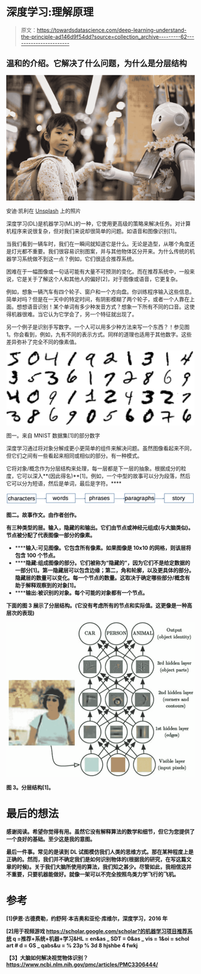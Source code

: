 # 深度学习:理解原理

> 原文：<https://towardsdatascience.com/deep-learning-understand-the-principle-ad146d9f54dd?source=collection_archive---------62----------------------->

## 温和的介绍。它解决了什么问题，为什么是分层结构

![](img/cf79e70750ae8dbc9b777d6d8fd28611.png)

安迪·凯利在 [Unsplash](https://unsplash.com?utm_source=medium&utm_medium=referral) 上的照片

深度学习(DL)是机器学习(ML)的一种，它使用更高级的策略来解决任务。对计算机程序来说很复杂，但对我们来说却很简单的问题。如语音和图像识别[1]。

当我们看到一辆车时，我们在一瞬间就知道它是什么。无论是造型，从哪个角度还是灯光都不重要。我们很容易识别图案，并与其他物体区分开来。为什么传统的机器学习系统做不到这一点？例如，它们很适合推荐系统。

困难在于一幅图像或一句话可能有大量不可预测的变化。而在推荐系统中，一般来说，它是关于了解这个人和其他人的偏好[2]，对于图像或语音，它更复杂。

例如，想象一辆汽车有四个轮子、窗户和一个方向盘。你训练程序输入这些信息。简单对吗？但是在一天中的特定时间，有阴影模糊了两个轮子，或者一个人靠在上面。想想语音识别！某个单词有多少种发音方式？想象一下所有不同的口音。这使得机器很难。当它认为它学会了，另一个特征就出现了。

另一个例子是识别手写数字。一个人可以用多少种方法来写一个东西？！参见图 1。你会看到，例如，九有不同的表示方式。同样的道理也适用于其他数字。这些差异弥补了完全不同的像素值。

![](img/4fe82080cd31b3e01651aa8d56584f2d.png)

图一。来自 MNIST 数据集[1]的部分数字

深度学习通过将对象分解成更小更简单的组件来解决问题。虽然图像看起来不同，但它们之间有一些看起来相同或相似的部分。有一种模式。

它将对象/概念作为分层结构来处理，每一层都是下一层的抽象。根据成分的粒度，它可以深入**(因此得名)**[1]。例如，一个中型的故事可以分为段落，然后它可以分为短语，然后是单词，最后是字符。****

****![](img/926dcca2716fb1a769206ee9669af89a.png)****

****图二。故事作文。由作者创作。****

****有三种类型的层。输入，隐藏的和输出。它们由节点或神经元组成(与大脑类似)。节点被分配了代表图像一部分的像素。****

*   ******输入:**可见图像。它包含所有像素。如果图像是 10x10 的网格，则该层将包含 100 个节点。****
*   ******隐藏:**组成图像的部分。它们被称为“隐藏的”，因为它们不是给定数据的一部分[1]。第一隐藏层可以包含边缘；第二，角和轮廓，以及更具体的部分。隐藏层的数量可以变化。每一个节点的数量。这取决于确定哪些部分/概念有助于解释观察到的对象[1]。****
*   ******输出:**被识别的对象。每个可能的对象都有一个节点。****

****下面的图 3 展示了分层结构。(它没有考虑所有的节点和实际值。这更像是一种高层次的表现)****

****![](img/aa44861d8f064cef731890e93e258a72.png)****

****图 3。分层结构[1]。****

# ****最后的想法****

****感谢阅读。希望你觉得有用。虽然它没有解释算法的数学和细节，但它为您提供了一个良好的基础。至少这是我的意图。****

****最后一件事。常见的是读到 DL 试图模仿我们人类的思维方式。那在某种程度上是正确的。然而，我们并不确定我们是如何识别物体的(根据我的研究，在写这篇文章的时候)。关于我们大脑所使用的算法，我们知之甚少。尽管如此，我相信这并不重要，只要机器能做好。就像一架可以不完全按照鸟类力学飞行的飞机。****

# ****参考****

****[1]伊恩·古德费勒，约舒阿·本吉奥和亚伦·库维尔，深度学习，2016 年****

****[2]用于视频游戏 https://scholar.google.com/scholar?的机器学习项目推荐系统 q =推荐+系统+机器+学习&HL = en&as _ SDT = 0&as _ vis = 1&oi = schol art # d = GS _ qabs&u = % 23p % 3d 8 hjshbe 4 fwkj****

****【3】大脑如何解决视觉物体识别？https://www.ncbi.nlm.nih.gov/pmc/articles/PMC3306444/****